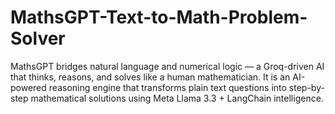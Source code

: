 # MathsGPT-Text-to-Math-Problem-Solver
MathsGPT bridges natural language and numerical logic — a Groq-driven AI that thinks, reasons, and solves like a human mathematician. It is an AI-powered reasoning engine that transforms plain text questions into step-by-step mathematical solutions using Meta Llama 3.3 + LangChain intelligence.
